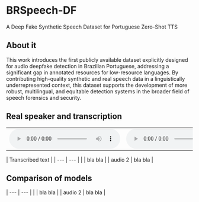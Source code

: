 # BRSpeech-DF

A Deep Fake Synthetic Speech Dataset for Portuguese Zero-Shot TTS

## About it


This work introduces the first publicly available dataset explicitly designed for audio deepfake detection in Brazilian Portuguese, addressing a significant gap in annotated resources for low-resource languages. By contributing high-quality synthetic and real speech data in a linguistically underrepresented context, this dataset supports the development of more robust, multilingual, and equitable detection systems in the broader field of speech forensics and security.

## Real speaker and transcription
<table>
  <tr>
    <td>
      <audio controls>
        <source src="https://github.com/AKCIT-Deepfake/AKCIT-Deepfake.github.io/blob/main/12287_f5tts.mp4">
      </audio>
    </td>
    <td>
      <audio controls>
        <source src="https://www.soundhelix.com/examples/mp3/SoundHelix-Song-2.mp3" type="audio/mpeg">
        Your browser does not support the audio element.
      </audio>
    </td>
  </tr>
</table>


 | Transcribed text |
| --- | --- |
| | bla bla |
| audio 2 | bla bla |



## Comparison of models
| --- | --- |
| | bla bla |
| audio 2 | bla bla |
